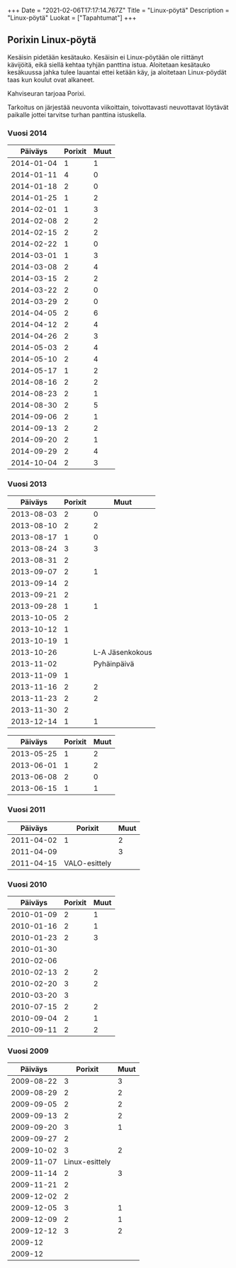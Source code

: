 +++
Date = "2021-02-06T17:17:14.767Z"
Title = "Linux-pöytä"
Description = "Linux-pöytä"
Luokat = ["Tapahtumat"]
+++

Porixin Linux-pöytä
-------------------

Kesäisin pidetään kesätauko. Kesäisin ei Linux-pöytään ole riittänyt
kävijöitä, eikä siellä kehtaa tyhjän panttina istua. Aloitetaan
kesätauko kesäkuussa jahka tulee lauantai ettei ketään käy, ja
aloitetaan Linux-pöydät taas kun koulut ovat alkaneet.

Kahviseuran tarjoaa Porixi.

Tarkoitus on järjestää neuvonta viikoittain, toivottavasti neuvottavat
löytävät paikalle jottei tarvitse turhan panttina istuskella.

### Vuosi 2014

| Päiväys    | Porixit | Muut |
|------------|---------|------|
| 2014-01-04 | 1       | 1    |
| 2014-01-11 | 4       | 0    |
| 2014-01-18 | 2       | 0    |
| 2014-01-25 | 1       | 2    |
| 2014-02-01 | 1       | 3    |
| 2014-02-08 | 2       | 2    |
| 2014-02-15 | 2       | 2    |
| 2014-02-22 | 1       | 0    |
| 2014-03-01 | 1       | 3    |
| 2014-03-08 | 2       | 4    |
| 2014-03-15 | 2       | 2    |
| 2014-03-22 | 2       | 0    |
| 2014-03-29 | 2       | 0    |
| 2014-04-05 | 2       | 6    |
| 2014-04-12 | 2       | 4    |
| 2014-04-26 | 2       | 3    |
| 2014-05-03 | 2       | 4    |
| 2014-05-10 | 2       | 4    |
| 2014-05-17 | 1       | 2    |
| 2014-08-16 | 2       | 2    |
| 2014-08-23 | 2       | 1    |
| 2014-08-30 | 2       | 5    |
| 2014-09-06 | 2       | 1    |
| 2014-09-13 | 2       | 2    |
| 2014-09-20 | 2       | 1    |
| 2014-09-29 | 2       | 4    |
| 2014-10-04 | 2       | 3    |

### Vuosi 2013

| Päiväys    | Porixit | Muut            |
|------------|---------|-----------------|
| 2013-08-03 | 2       | 0               |
| 2013-08-10 | 2       | 2               |
| 2013-08-17 | 1       | 0               |
| 2013-08-24 | 3       | 3               |
| 2013-08-31 | 2       |                 |
| 2013-09-07 | 2       | 1               |
| 2013-09-14 | 2       |                 |
| 2013-09-21 | 2       |                 |
| 2013-09-28 | 1       | 1               |
| 2013-10-05 | 2       |                 |
| 2013-10-12 | 1       |                 |
| 2013-10-19 | 1       |                 |
| 2013-10-26 |         | L-A Jäsenkokous |
| 2013-11-02 |         | Pyhäinpäivä     |
| 2013-11-09 | 1       |                 |
| 2013-11-16 | 2       | 2               |
| 2013-11-23 | 2       | 2               |
| 2013-11-30 | 2       |                 |
| 2013-12-14 | 1       | 1               |

| Päiväys    | Porixit | Muut |
|------------|---------|------|
| 2013-05-25 | 1       | 2    |
| 2013-06-01 | 1       | 2    |
| 2013-06-08 | 2       | 0    |
| 2013-06-15 | 1       | 1    |

### Vuosi 2011

| Päiväys    | Porixit       | Muut |
|------------|---------------|------|
| 2011-04-02 | 1             | 2    |
| 2011-04-09 |               | 3    |
| 2011-04-15 | VALO-esittely |      |

### Vuosi 2010

| Päiväys    | Porixit | Muut |
|------------|---------|------|
| 2010-01-09 | 2       | 1    |
| 2010-01-16 | 2       | 1    |
| 2010-01-23 | 2       | 3    |
| 2010-01-30 |         |      |
| 2010-02-06 |         |      |
| 2010-02-13 | 2       | 2    |
| 2010-02-20 | 3       | 2    |
| 2010-03-20 | 3       |      |
| 2010-07-15 | 2       | 2    |
| 2010-09-04 | 2       | 1    |
| 2010-09-11 | 2       | 2    |

### Vuosi 2009

| Päiväys    | Porixit        | Muut |
|------------|----------------|------|
| 2009-08-22 | 3              | 3    |
| 2009-08-29 | 2              | 2    |
| 2009-09-05 | 2              | 2    |
| 2009-09-13 | 2              | 2    |
| 2009-09-20 | 3              | 1    |
| 2009-09-27 | 2              |      |
| 2009-10-02 | 3              | 2    |
| 2009-11-07 | Linux-esittely |      |
| 2009-11-14 | 2              | 3    |
| 2009-11-21 | 2              |      |
| 2009-12-02 | 2              |      |
| 2009-12-05 | 3              | 1    |
| 2009-12-09 | 2              | 1    |
| 2009-12-12 | 3              | 2    |
| 2009-12    |                |      |
| 2009-12    |                |      |



